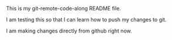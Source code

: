 This is my git-remote-code-along README file.

I am testing this so that I can learn how to push my changes to git.

I am making changes directly from github right now.
